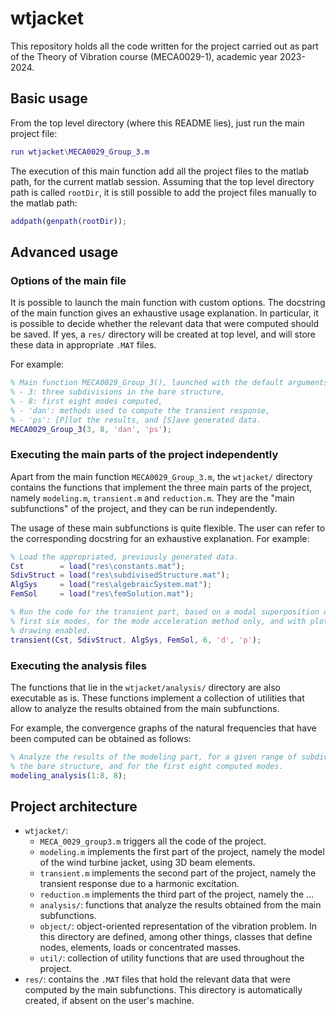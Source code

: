 # wtjacket

This repository holds all the code written for the project carried out as part
of the Theory of Vibration course (MECA0029-1), academic year 2023-2024.

## Basic usage

From the top level directory (where this README lies), just run the main project
file:
```matlab
run wtjacket\MECA0029_Group_3.m
```
The execution of this main function add all the project files to the matlab
path, for the current matlab session. Assuming that the top level directory path
is called `rootDir`, it is still possible to add the project files manually to
the matlab path:
```matlab
addpath(genpath(rootDir));
```

## Advanced usage

### Options of the main file

It is possible to launch the main function with custom options. The docstring of
the main function gives an exhaustive usage explanation. In particular, it is
possible to decide whether the relevant data that were computed should be
saved. If yes, a `res/` directory will be created at top level, and will store
these data in appropriate `.MAT` files.

For example:
```matlab
% Main function MECA0029_Group_3(), launched with the default arguments:
% - 3: three subdivisions in the bare structure,
% - 8: first eight modes computed,
% - 'dan': methods used to compute the transient response,
% - 'ps': [P]lot the results, and [S]ave generated data.
MECA0029_Group_3(3, 8, 'dan', 'ps');
```

### Executing the main parts of the project independently

Apart from the main function `MECA0029_Group_3.m`, the `wtjacket/`
directory contains the functions that implement the three main parts of the
project, namely `modeling.m`, `transient.m` and `reduction.m`. They are the
"main subfunctions" of the project, and they can be run independently.

The usage of these main subfunctions is quite flexible. The user can refer to
the corresponding docstring for an exhaustive explanation.
For example:
```matlab
% Load the appropriated, previously generated data.
Cst        = load("res\constants.mat");
SdivStruct = load("res\subdivisedStructure.mat");
AlgSys     = load("res\algebraicSystem.mat");
FemSol     = load("res\femSolution.mat");

% Run the code for the transient part, based on a modal superposition of the
% first six modes, for the mode acceleration method only, and with plots
% drawing enabled.
transient(Cst, SdivStruct, AlgSys, FemSol, 6, 'd', 'p');
```

### Executing the analysis files

The functions that lie in the `wtjacket/analysis/` directory are also executable
as is. These functions implement a collection of utilities that allow to analyze
the results obtained from the main subfunctions.

For example, the convergence graphs of the natural frequencies that have been
computed can be obtained as follows:
```matlab
% Analyze the results of the modeling part, for a given range of subdivisions in
% the bare structure, and for the first eight computed modes.
modeling_analysis(1:8, 8);
```

## Project architecture

- `wtjacket/`:
  - `MECA_0029_group3.m` triggers all the code of the project.
  - `modeling.m` implements the first part of the project, namely the model of
    the wind turbine jacket, using 3D beam elements.
  - `transient.m` implements the second part of the project, namely the
    transient response due to a harmonic excitation.
  - `reduction.m` implements the third part of the project, namely the ...
  - `analysis/`: functions that analyze the results obtained from the main
    subfunctions.
  - `object/`: object-oriented representation of the vibration problem. In this
    directory are defined, among other things, classes that define nodes,
    elements, loads or concentrated masses.
  - `util/`: collection of utility functions that are used throughout the
    project.
- `res/`: contains the `.MAT` files that hold the relevant data that were
  computed by the main subfunctions. This directory is automatically created,
  if absent on the user's machine.
